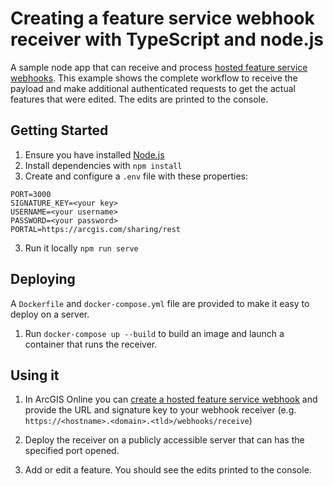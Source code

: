 # Creating a feature service webhook receiver with TypeScript and node.js

A sample node app that can receive and process [hosted feature service webhooks](https://developers.arcgis.com/rest/services-reference/online/web-hooks-feature-service-.htm). This example shows the complete workflow to receive the payload and make additional authenticated requests to get the actual features that were edited. The edits are printed to the console.

## Getting Started

1. Ensure you have installed [Node.js](https://nodejs.org)
2. Install dependencies with `npm install`
3. Create and configure a `.env` file with these properties:
```
PORT=3000
SIGNATURE_KEY=<your key>
USERNAME=<your username>
PASSWORD=<your password>
PORTAL=https://arcgis.com/sharing/rest
```
3. Run it locally `npm run serve`

## Deploying

A `Dockerfile` and `docker-compose.yml` file are provided to make it easy to deploy on a server.

1. Run `docker-compose up --build` to build an image and launch a container that runs the receiver.

## Using it

1. In ArcGIS Online you can [create a hosted feature service webhook](https://developers.arcgis.com/rest/services-reference/online/web-hooks-create-feature-service-.htm) and provide the URL and signature key to your webhook receiver (e.g. `https://<hostname>.<domain>.<tld>/webhooks/receive`)

2. Deploy the receiver on a publicly accessible server that can has the specified port opened.

3. Add or edit a feature. You should see the edits printed to the console.